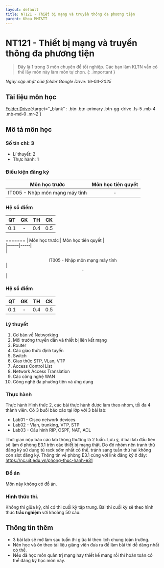 ```yaml
---
layout: default
title: NT121 - Thiết bị mạng và truyền thông đa phương tiện
parent: Khoa MMT&TT
---
```


# NT121 - Thiết bị mạng và truyền thông đa phương tiện

> Đây là 1 trong 3 môn chuyên đề tốt nghiệp. Các bạn làm KLTN vẫn có thể lấy môn này làm môn tự chọn.
{: .important }



*Ngày cập nhật của folder Google Drive: 16-03-2025*
## Tài liệu môn học

[Folder Drive](https://drive.google.com/drive/folders/1CyntDxXOXxVr97V6fnd6qCqemIF8i7l3){:target="_blank" : .btn .btn-primary .btn-gg-drive .fs-5 .mb-4 .mb-md-0 .mr-2 }

## Mô tả môn học

### Số tín chỉ: 3
- Lí thuyết: 2
- Thực hành: 1

### Điều kiện đăng ký


| Môn học trước| Môn học tiên quyết |  
|------|-----|  
| <center>IT005 - Nhập môn mạng máy tính</center> | <center>-</center> |  

### Hệ số điểm

| QT   | GK  | TH  | CK  |  
|------|-----|-----|-----|  
| <center>0.1</center> | <center>-</center> | <center>0.4</center> | <center>0.5</center> |  
=======
| Môn học trước | Môn học tiên quyết |  
|------|-----|  
| <center>IT005 - Nhập môn mạng máy tính</center> | <center>-</center> |  

### Hệ số điểm

| QT | GK | TH | CK |  
|------|-----|-----|-----|  
| <center>0.1</center> | <center>-</center> | <center>0.4</center> | <center>0.5</center> |  


### Lý thuyết

1. Cơ bản về Networking
2. Môi trường truyền dẫn và thiết bị liên kết mạng
3. Router
4. Các giao thức định tuyến
5. Switch
6. Giao thức STP, VLan, VTP
7. Access Control List
8. Network Access Translation
9. Các công nghệ WAN
10. Công nghệ đa phương tiện và ứng dụng

### Thực hành

Thực hành Hình thức 2, các bài thực hành được làm theo nhóm, tối đa 4 thành viên.
Có 3 buổi báo cáo tại lớp với 3 bài lab:

- Lab01 - Cisco network devices
- Lab02 - Vlan, trunking, VTP, STP
- Lab03 - Cấu hình RIP, OSPF, NAT, ACL

Thời gian nộp báo cáo lab thông thường là 2 tuần. Lưu ý, ở bài lab đầu tiên sẽ làm ở phòng E3.1 trên các thiết bị mạng thật. Do đó nhóm nên tranh thủ đăng ký sử dụng tủ rack sớm nhất có thể, tránh sang tuần thứ hai không còn slot đăng ký. 
Thông tin về phòng E3.1 cùng với link đăng ký ở đây: https://nc.uit.edu.vn/phong-thuc-hanh-e31

### Đồ án

Môn này không có đồ án.

### Hình thức thi.

Không thi giữa kỳ, chỉ có thi cuối kỳ tập trung.
Bài thi cuối kỳ sẽ theo hình thức **trắc nghiệm** với khoảng 50 câu.

## Thông tin thêm

- 3 bài lab sẽ mở làm sau tuần thi giữa kì theo lịch chung toàn trường.
- Nên học và ôn theo tài liệu giảng viên đưa ra để làm bài thi dễ dàng nhất có thể.
- Nếu đã học môn quản trị mạng hay thiết kế mạng rồi thì hoàn toàn có thể đăng ký học môn này.
